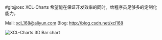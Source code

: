 #git@osc
 XCL-Charts 希望能在保证开发效率的同时，给程序员足够多的定制化能力。
 
 Mail: xcl_168@aliyun.com
 Blog: http://blog.csdn.net/xcl168
 
 ![XCL-Charts 3D Bar chart ](https://git.oschina.net/xclcharts/XCL-Charts/blob/master/screenshots/3dbarchart_xh.png)
 
 
 